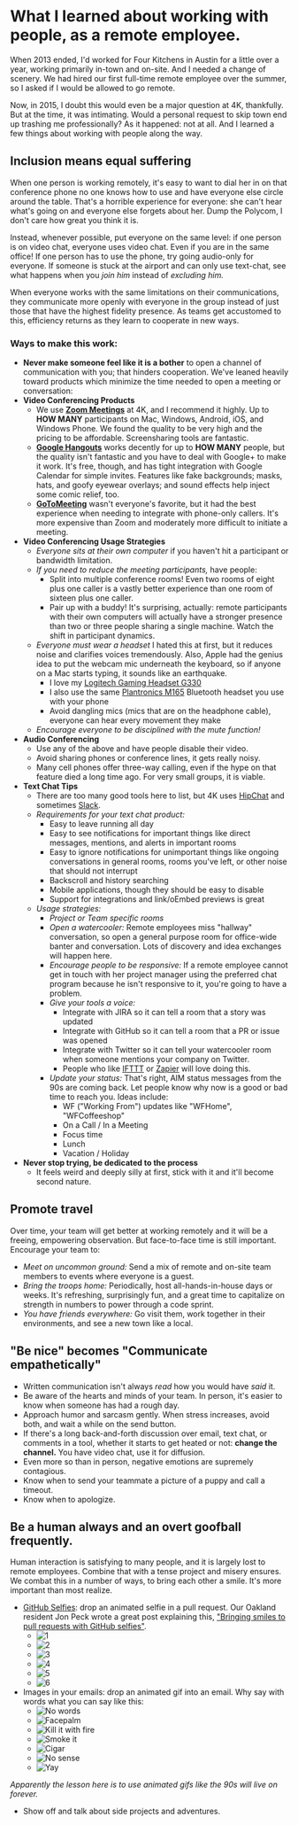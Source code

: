 # What I learned about working with people, as a remote employee.

When 2013 ended, I'd worked for Four Kitchens in Austin for a little over a
year, working primarily in-town and on-site. And I needed a change of scenery.
We had hired our first full-time remote employee over the summer, so I asked
if I would be allowed to go remote.

Now, in 2015, I doubt this would even be a major question at 4K, thankfully. But
at the time, it was intimating. Would a personal request to skip town end up
trashing me professionally? As it happened: not at all. And I learned a few
things about working with people along the way.

## Inclusion means equal suffering

When one person is working remotely, it's easy to want to dial her in on that
conference phone no one knows how to use and have everyone else circle around
the table. That's a horrible experience for everyone: she can't hear what's
going on and everyone else forgets about her. Dump the Polycom, I don't care how
great you think it is.

Instead, whenever possible, put everyone on the same level: if one person is on
video chat, everyone uses video chat. Even if you are in the same office! If one
person has to use the phone, try going audio-only for everyone. If someone is
stuck at the airport and can only use text-chat, see what happens when you
_join him_ instead of _excluding him._

When everyone works with the same limitations on their communications, they
communicate more openly with everyone in the group instead of just those that
have the highest fidelity presence. As teams get accustomed to this, efficiency
returns as they learn to cooperate in new ways.

### Ways to make this work:

- **Never make someone feel like it is a bother** to open a channel of
  communication with you; that hinders cooperation. We've leaned heavily toward
  products which minimize the time needed to open a meeting or conversation:
- **Video Conferencing Products**
  - We use **[Zoom Meetings][ZOOM]** at 4K, and I recommend it highly. Up to **HOW
    MANY** participants on Mac, Windows, Android, iOS, and Windows Phone. We
    found the quality to be very high and the pricing to be affordable.
    Screensharing tools are fantastic.
  - **[Google Hangouts][HANG]** works decently for up to **HOW MANY** people,
    but the quality isn't fantastic and you have to deal with Google+ to make it
    work. It's free, though, and has tight integration with Google Calendar for
    simple invites. Features like fake backgrounds; masks, hats, and goofy
    eyewear overlays; and sound effects help inject some comic relief, too.
  - **[GoToMeeting][GTM]** wasn't everyone's favorite, but it had the best
    experience when needing to integrate with phone-only callers. It's more
    expensive than Zoom and moderately more difficult to initiate a meeting.
- **Video Conferencing Usage Strategies**
  - _Everyone sits at their own computer_
    if you haven't hit a participant or bandwidth limitation.
  - _If you need to reduce the meeting participants,_ have people:
    - Split into multiple conference rooms!
      Even two rooms of eight plus one caller is a vastly better experience than
      one room of sixteen plus one caller.
    - Pair up with a buddy!
      It's surprising, actually: remote participants with their own computers
      will actually have a stronger presence than two or three people sharing
      a single machine. Watch the shift in participant dynamics.
  - _Everyone must wear a headset_
    I hated this at first, but it reduces noise and clarifies voices tremendously.
    Also, Apple had the genius idea to put the webcam mic underneath the keyboard,
    so if anyone on a Mac starts typing, it sounds like an earthquake.
    - I love my [Logitech Gaming Headset G330][LGH]
    - I also use the same [Plantronics M165][PM] Bluetooth headset you use with your phone
    - Avoid dangling mics (mics that are on the headphone cable), everyone can
      hear every movement they make
  - _Encourage everyone to be disciplined with the mute function!_
- **Audio Conferencing**
  - Use any of the above and have people disable their video.
  - Avoid sharing phones or conference lines, it gets really noisy.
  - Many cell phones offer three-way calling, even if the hype on that feature
    died a long time ago. For very small groups, it is viable.
- **Text Chat Tips**
  - There are too many good tools here to list, but 4K uses [HipChat][HC] and
    sometimes [Slack][SL].
  - _Requirements for your text chat product:_
    - Easy to leave running all day
    - Easy to see notifications for important things like direct messages,
      mentions, and alerts in important rooms
    - Easy to ignore notifications for unimportant things like ongoing
      conversations in general rooms, rooms you've left, or other noise that
      should not interrupt
    - Backscroll and history searching
    - Mobile applications, though they should be easy to disable
    - Support for integrations and link/oEmbed previews is great
  - _Usage strategies:_
    - _Project or Team specific rooms_
    - _Open a watercooler:_
      Remote employees miss "hallway" conversation, so open a general purpose
      room for office-wide banter and conversation. Lots of discovery and
      idea exchanges will happen here.
    - _Encourage people to be responsive:_
      If a remote employee cannot get in touch with her project manager using
      the preferred chat program because he isn't responsive to it, you're going
      to have a problem.
    - _Give your tools a voice:_
      - Integrate with JIRA so it can tell a room that a story was updated
      - Integrate with GitHub so it can tell a room that a PR or issue was opened
      - Integrate with Twitter so it can tell your watercooler room when someone
        mentions your company on Twitter.
      - People who like [IFTTT][] or [Zapier][Z] will love doing this.
    - _Update your status:_
      That's right, AIM status messages from the 90s are coming back. Let people
      know why now is a good or bad time to reach you. Ideas include:
      - WF ("Working From") updates like "WFHome", "WFCoffeeshop"
      - On a Call / In a Meeting
      - Focus time
      - Lunch
      - Vacation / Holiday
- **Never stop trying, be dedicated to the process**
  - It feels weird and deeply silly at first, stick with it and it'll become
    second nature.

## Promote travel

Over time, your team will get better at working remotely and it will be a
freeing, empowering observation. But face-to-face time is still important.
Encourage your team to:

- _Meet on uncommon ground:_
  Send a mix of remote and on-site team members to events where everyone is a guest.
- _Bring the troops home:_
  Periodically, host all-hands-in-house days or weeks. It's refreshing,
  surprisingly fun, and a great time to capitalize on strength in numbers to
  power through a code sprint.
- _You have friends everywhere:_
  Go visit them, work together in their environments, and see a new town like a local.

## "Be nice" becomes "Communicate empathetically"

- Written communication isn't always _read_ how you would have _said_ it.
- Be aware of the hearts and minds of your team. In person, it's easier to
  know when someone has had a rough day.
- Approach humor and sarcasm gently. When stress increases, avoid both, and
  wait a while on the send button.
- If there's a long back-and-forth discussion over email, text chat, or comments
  in a tool, whether it starts to get heated or not: **change the channel.**
  You have video chat, use it for diffusion.
- Even more so than in person, negative emotions are supremely contagious.
- Know when to send your teammate a picture of a puppy and call a timeout.
- Know when to apologize.

## Be a human always and an overt goofball frequently.

Human interaction is satisfying to many people, and it is largely lost to remote
employees. Combine that with a tense project and misery ensures. We combat this
in a number of ways, to bring each other a smile. It's more important than most
realize.

- [GitHub Selfies][GHS]: drop an animated selfie in a pull request. Our Oakland
  resident Jon Peck wrote a great post explaining this,
  ["Bringing smiles to pull requests with GitHub selfies"][GHSP].
  - ![1](http://gifs.tsmith512.com/images/687474703a2f2f692e696d6775722e636f6d2f724353595764622e676966.gif)
  - ![2](http://gifs.tsmith512.com/images/687474703a2f2f692e696d6775722e636f6d2f613748747632492e676966.gif)
  - ![3](http://gifs.tsmith512.com/images/687474703a2f2f692e696d6775722e636f6d2f375545666b44732e676966.gif)
  - ![4](http://gifs.tsmith512.com/images/687474703a2f2f692e696d6775722e636f6d2f39766364446e582e676966.gif)
  - ![5](http://gifs.tsmith512.com/images/687474703a2f2f692e696d6775722e636f6d2f4947644769746e2e676966.gif)
  - ![6](http://gifs.tsmith512.com/images/7AFheqA.gif)
- Images in your emails: drop an animated gif into an email. Why say with words
  what you can say like this:
  - ![No words](http://s3-ec.buzzfed.com/static/enhanced/terminal05/2011/12/21/13/anigif_enhanced-buzz-29550-1324492807-8.gif)
  - ![Facepalm](http://media.giphy.com/media/siFaJVXkUiJHO/giphy.gif)
  - ![Kill it with fire](http://media.giphy.com/media/bcnw2S3Rpmi76/giphy.gif)
  - ![Smoke it](http://media.giphy.com/media/zrjbToGsxj7yM/giphy.gif)
  - ![Cigar](http://media.giphy.com/media/yotGnlbYMT0oE/giphy.gif)
  - ![No sense](http://media.giphy.com/media/7jZs4epEzxCco/giphy.gif)
  - ![Yay](http://media.giphy.com/media/XLdy7UyKmF8Jy/giphy.gif)

_Apparently the lesson here is to use animated gifs like the 90s will live on forever._

- Show off and talk about side projects and adventures.

[ZOOM]: http://zoom.us
[HANG]: http://www.google.com/hangouts/
[GTM]: http://www.gotomeeting.com/online/customer
[LGH]: http://amzn.com/B002I3OZB2
[PM]: http://amzn.com/B0093TSSH6
[HC]: https://www.hipchat.com/
[SL]: https://slack.com/
[IFTTT]: https://ifttt.com/
[Z]: https://zapier.com/
[GHS]: http://blog.travisthieman.com/github-selfies/
[GHSP]: http://fourword.fourkitchens.com/article/bringing-smiles-pull-requests-github-selfies